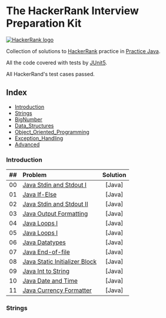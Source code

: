 # The HackerRank Interview Preparation Kit

[![HackerRank logo](https://hrcdn.net/fcore/assets/brand/h_mark_sm-966d2b45e3.svg)](https://www.hackerrank.com)

Collection of solutions to [HackerRank](https://www.hackerrank.com) practice  in [Practice Java](https://www.hackerrank.com/domains/java?filters%5Bstatus%5D%5B%5D=unsolved&badge_type=java).

All the code covered with tests by [JUnit5](https://mvnrepository.com/artifact/org.junit.jupiter/junit-jupiter-api).

All HackerRand's test cases passed.

## Index
- [Introduction](#Introduction)
- [Strings](#Strings)
- [BigNumber](#BigNumber)
- [Data_Structures](#Data_Structures)
- [Object_Oriented_Programming](#Object_Oriented_Programming)
- [Exception_Handling](#Exception_Handling)
- [Advanced](#Advanced)

### Introduction

| ## | Problem | Solution |
| :--- | :--- | :---: |
| 00 | [Java Stdin and Stdout I](https://www.hackerrank.com/challenges/java-stdin-and-stdout-1/problem) | [Java] |
| 01 | [Java If-Else](https://www.hackerrank.com/challenges/java-if-else/problem) | [Java] |
| 02 | [Java Stdin and Stdout II](https://www.hackerrank.com/challenges/java-stdin-stdout/problem) | [Java] |
| 03 | [Java Output Formatting](https://www.hackerrank.com/challenges/java-output-formatting/problem) | [Java] |
| 04 | [Java Loops I](https://www.hackerrank.com/challenges/java-loops-i/problem) | [Java] |
| 05 | [Java Loops I](https://www.hackerrank.com/challenges/java-loops/problem) | [Java] |
| 06 | [Java Datatypes](https://www.hackerrank.com/challenges/java-datatypes/problem) | [Java] |
| 07 | [Java End-of-file](https://www.hackerrank.com/challenges/java-end-of-file/problem) | [Java] |
| 08 | [Java Static Initializer Block](https://www.hackerrank.com/challenges/java-static-initializer-block/problem) | [Java] |
| 09 | [Java Int to String](https://www.hackerrank.com/challenges/java-int-to-string/problem) | [Java] |
| 10 | [Java Date and Time](https://www.hackerrank.com/challenges/java-date-and-time/problem) | [Java] |
| 11 | [Java Currency Formatter](https://www.hackerrank.com/challenges/java-currency-formatter/problem) | [Java] |

### Strings
